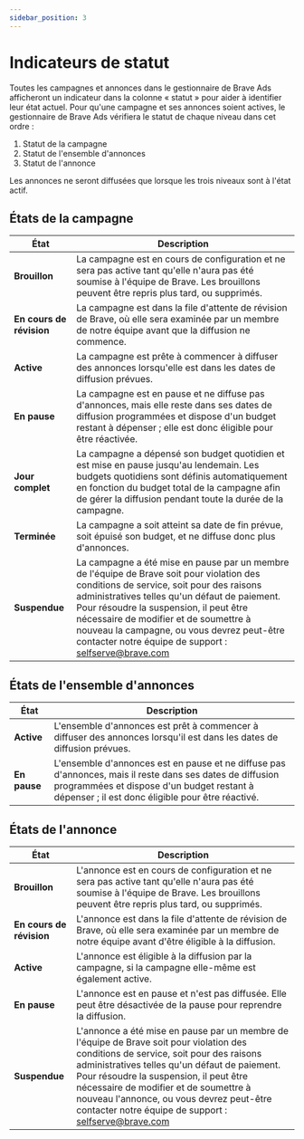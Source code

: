 ```yaml
---
sidebar_position: 3
---
```


# Indicateurs de statut

Toutes les campagnes et annonces dans le gestionnaire de Brave Ads afficheront un indicateur dans la colonne « statut » pour aider à identifier leur état actuel. Pour qu'une campagne et ses annonces soient actives, le gestionnaire de Brave Ads vérifiera le statut de chaque niveau dans cet ordre :

1. Statut de la campagne
2. Statut de l'ensemble d'annonces
3. Statut de l'annonce

Les annonces ne seront diffusées que lorsque les trois niveaux sont à l'état actif.

## États de la campagne

| **État**                 | **Description**                                                                                                                                                                                                                                                                                                                                                                                                                                |
| ------------------------ | ---------------------------------------------------------------------------------------------------------------------------------------------------------------------------------------------------------------------------------------------------------------------------------------------------------------------------------------------------------------------------------------------------------------------------------------------- |
| **Brouillon**            | La campagne est en cours de configuration et ne sera pas active tant qu'elle n'aura pas été soumise à l'équipe de Brave. Les brouillons peuvent être repris plus tard, ou supprimés.                                                                                                                                                                                                                           |
| **En cours de révision** | La campagne est dans la file d'attente de révision de Brave, où elle sera examinée par un membre de notre équipe avant que la diffusion ne commence.                                                                                                                                                                                                                                                                           |
| **Active**               | La campagne est prête à commencer à diffuser des annonces lorsqu'elle est dans les dates de diffusion prévues.                                                                                                                                                                                                                                                                                                                 |
| **En pause**             | La campagne est en pause et ne diffuse pas d'annonces, mais elle reste dans ses dates de diffusion programmées et dispose d'un budget restant à dépenser ; elle est donc éligible pour être réactivée.                                                                                                                                                                                                                         |
| **Jour complet**         | La campagne a dépensé son budget quotidien et est mise en pause jusqu'au lendemain. Les budgets quotidiens sont définis automatiquement en fonction du budget total de la campagne afin de gérer la diffusion pendant toute la durée de la campagne.                                                                                                                                                           |
| **Terminée**             | La campagne a soit atteint sa date de fin prévue, soit épuisé son budget, et ne diffuse donc plus d'annonces.                                                                                                                                                                                                                                                                                                                  |
| **Suspendue**            | La campagne a été mise en pause par un membre de l'équipe de Brave soit pour violation des conditions de service, soit pour des raisons administratives telles qu'un défaut de paiement. Pour résoudre la suspension, il peut être nécessaire de modifier et de soumettre à nouveau la campagne, ou vous devrez peut-être contacter notre équipe de support : selfserve@brave.com |

## États de l'ensemble d'annonces

| **État**     | **Description**                                                                                                                                                                                                             |
| ------------ | --------------------------------------------------------------------------------------------------------------------------------------------------------------------------------------------------------------------------- |
| **Active**   | L'ensemble d'annonces est prêt à commencer à diffuser des annonces lorsqu'il est dans les dates de diffusion prévues.                                                                                       |
| **En pause** | L'ensemble d'annonces est en pause et ne diffuse pas d'annonces, mais il reste dans ses dates de diffusion programmées et dispose d'un budget restant à dépenser ; il est donc éligible pour être réactivé. |

## États de l'annonce

| **État**                 | **Description**                                                                                                                                                                                                                                                                                                                                                                                                                            |
| ------------------------ | ------------------------------------------------------------------------------------------------------------------------------------------------------------------------------------------------------------------------------------------------------------------------------------------------------------------------------------------------------------------------------------------------------------------------------------------ |
| **Brouillon**            | L'annonce est en cours de configuration et ne sera pas active tant qu'elle n'aura pas été soumise à l'équipe de Brave. Les brouillons peuvent être repris plus tard, ou supprimés.                                                                                                                                                                                                                         |
| **En cours de révision** | L'annonce est dans la file d'attente de révision de Brave, où elle sera examinée par un membre de notre équipe avant d'être éligible à la diffusion.                                                                                                                                                                                                                                                                       |
| **Active**               | L'annonce est éligible à la diffusion par la campagne, si la campagne elle-même est également active.                                                                                                                                                                                                                                                                                                                      |
| **En pause**             | L'annonce est en pause et n'est pas diffusée. Elle peut être désactivée de la pause pour reprendre la diffusion.                                                                                                                                                                                                                                                                                           |
| **Suspendue**            | L'annonce a été mise en pause par un membre de l'équipe de Brave soit pour violation des conditions de service, soit pour des raisons administratives telles qu'un défaut de paiement. Pour résoudre la suspension, il peut être nécessaire de modifier et de soumettre à nouveau l'annonce, ou vous devrez peut-être contacter notre équipe de support : selfserve@brave.com |
